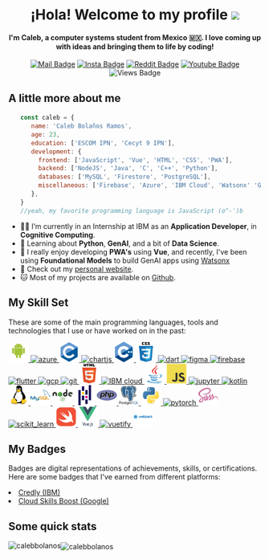 <h1 align="center">¡Hola! Welcome to my profile <img src="https://emojis.slackmojis.com/emojis/images/1531849430/4246/blob-sunglasses.gif?1531849430" width="30"/></h1>
<h4 align="center">I'm Caleb, a computer systems student from Mexico 🇲🇽. I love coming up with ideas and bringing them to life by coding!</h4>
<div align="center">

  [![Mail Badge](https://img.shields.io/badge/Mail-0078D4.svg?style=flat&logo=Microsoft-Outlook&logoColor=white)](mailto:bolanos.c@hotmail.com)
  [![Insta Badge](https://img.shields.io/badge/Instagram-E4405F.svg?style=flat&logo=Instagram&logoColor=white)](https://www.instagram.com/caleb_bolanos/)
  [![Reddit Badge](https://img.shields.io/badge/Reddit-FF4500.svg?style=flat&logo=Reddit&logoColor=white)](https://www.reddit.com/user/calobb)
  [![Youtube Badge](https://img.shields.io/badge/YouTube-FF0000.svg?style=flat&logo=YouTube&logoColor=white)](https://www.youtube.com/channel/UCktSpdbuQrvG6yYhcj6mpBw)
  ![Views Badge](https://komarev.com/ghpvc/?username=calebbolanos&label=Profile%20views&color=0e75b6&style=flat)
</div>

<h2 align="left">A little more about me</h2>
<ul>

```javascript
const caleb = {
   name: 'Caleb Bolaños Ramos',
   age: 23,
   education: ['ESCOM IPN', 'Cecyt 9 IPN'],
   development: {
     frontend: ['JavaScript', 'Vue', 'HTML', 'CSS', 'PWA'],
     backend: ['NodeJS', 'Java', 'C', 'C++', 'Python'],
     databases: ['MySQL', 'Firestore', 'PostgreSQL'],
     miscellaneous: ['Firebase', 'Azure', 'IBM Cloud', 'Watsonx' 'GCP', 'GNU/Linux', 'Git']
   },
}
//yeah, my favorite programming language is JavaScript (o^-')b
```
<li>👨‍💻 I’m currently in an Internship at IBM as an <strong>Application Developer</strong>, in <strong>Cognitive Computing</strong>.</li>
<li>🧐 Learning about <strong>Python</strong>, <strong>GenAI</strong>, and a bit of <strong>Data Science</strong>.</li>
<li>🚀 I really enjoy developing  <strong>PWA's</strong> using <strong>Vue</strong>, and recently, I've been using <strong>Foundational Models</strong> to build GenAI apps using <a href="https://www.ibm.com/watsonx" target="_blank">Watsonx</a></li>
<li>📲 Check out my <a href="https://caleb-bolanos-ramos.web.app/" target="_blank">personal website</a>.</li>
<li>🐱 Most of my projects are available on <a href="https://github.com/CalebBolanos?tab=repositories" target="_blank">Github</a>.</li>
</ul>

<h2 align="left">My Skill Set</h2>
<p align="left"> These are some of the main programming languages, tools and technologies that I use or have worked on in the past:</p>
<p align="left"> <a href="https://developer.android.com" target="_blank" rel="noreferrer"> <img src="https://raw.githubusercontent.com/devicons/devicon/master/icons/android/android-original-wordmark.svg" alt="android" width="40" height="40"/> </a> <a href="https://azure.microsoft.com/en-in/" target="_blank" rel="noreferrer"> <img src="https://www.vectorlogo.zone/logos/microsoft_azure/microsoft_azure-icon.svg" alt="azure" width="40" height="40"/> </a> <a href="https://www.cprogramming.com/" target="_blank" rel="noreferrer"> <img src="https://raw.githubusercontent.com/devicons/devicon/master/icons/c/c-original.svg" alt="c" width="40" height="40"/> </a> <a href="https://www.chartjs.org" target="_blank" rel="noreferrer"> <img src="https://www.chartjs.org/media/logo-title.svg" alt="chartjs" width="40" height="40"/> </a> <a href="https://www.w3schools.com/cpp/" target="_blank" rel="noreferrer"> <img src="https://raw.githubusercontent.com/devicons/devicon/master/icons/cplusplus/cplusplus-original.svg" alt="cplusplus" width="40" height="40"/> </a> <a href="https://www.w3schools.com/css/" target="_blank" rel="noreferrer"> <img src="https://raw.githubusercontent.com/devicons/devicon/master/icons/css3/css3-original-wordmark.svg" alt="css3" width="40" height="40"/> </a> <a href="https://dart.dev" target="_blank" rel="noreferrer"> <img src="https://www.vectorlogo.zone/logos/dartlang/dartlang-icon.svg" alt="dart" width="40" height="40"/> </a> <a href="https://www.figma.com/" target="_blank" rel="noreferrer"> <img src="https://www.vectorlogo.zone/logos/figma/figma-icon.svg" alt="figma" width="40" height="40"/> </a> <a href="https://firebase.google.com/" target="_blank" rel="noreferrer"> <img src="https://www.vectorlogo.zone/logos/firebase/firebase-icon.svg" alt="firebase" width="40" height="40"/> </a> <a href="https://flutter.dev" target="_blank" rel="noreferrer"> <img src="https://www.vectorlogo.zone/logos/flutterio/flutterio-icon.svg" alt="flutter" width="40" height="40"/> </a> <a href="https://cloud.google.com" target="_blank" rel="noreferrer"> <img src="https://www.vectorlogo.zone/logos/google_cloud/google_cloud-icon.svg" alt="gcp" width="40" height="40"/> </a> <a href="https://git-scm.com/" target="_blank" rel="noreferrer"> <img src="https://www.vectorlogo.zone/logos/git-scm/git-scm-icon.svg" alt="git" width="40" height="40"/> </a> <a href="https://www.w3.org/html/" target="_blank" rel="noreferrer"> <img src="https://raw.githubusercontent.com/devicons/devicon/master/icons/html5/html5-original-wordmark.svg" alt="html5" width="40" height="40"/> </a> <a href="https://www.ibm.com/cloud" target="_blank" rel="noreferrer"> <img src="https://user-images.githubusercontent.com/25181517/183911551-5e9953db-e713-4130-9f17-e2fd25ec9767.png" alt="IBM cloud" width="40" height="40"/> </a> <a href="https://www.java.com" target="_blank" rel="noreferrer"> <img src="https://raw.githubusercontent.com/devicons/devicon/master/icons/java/java-original.svg" alt="java" width="40" height="40"/> </a> <a href="https://jupyter.org/" target="_blank" rel="noreferrer"> <img src="https://raw.githubusercontent.com/devicons/devicon/master/icons/javascript/javascript-original.svg" alt="javascript" width="40" height="40"/> </a> <a href="https://developer.mozilla.org/en-US/docs/Web/JavaScript" target="_blank" rel="noreferrer"> <img src="https://cdn.jsdelivr.net/gh/devicons/devicon@latest/icons/jupyter/jupyter-original-wordmark.svg" alt="jupyter" width="40" height="40"/> </a> <a href="https://kotlinlang.org" target="_blank" rel="noreferrer"> <img src="https://www.vectorlogo.zone/logos/kotlinlang/kotlinlang-icon.svg" alt="kotlin" width="40" height="40"/> </a> <a href="https://www.linux.org/" target="_blank" rel="noreferrer"> <img src="https://raw.githubusercontent.com/devicons/devicon/master/icons/linux/linux-original.svg" alt="linux" width="40" height="40"/> </a> <a href="https://www.mysql.com/" target="_blank" rel="noreferrer"> <img src="https://raw.githubusercontent.com/devicons/devicon/master/icons/mysql/mysql-original-wordmark.svg" alt="mysql" width="40" height="40"/> </a> <a href="https://nodejs.org" target="_blank" rel="noreferrer"> <img src="https://raw.githubusercontent.com/devicons/devicon/master/icons/nodejs/nodejs-original-wordmark.svg" alt="nodejs" width="40" height="40"/> </a> <a href="https://pandas.pydata.org/" target="_blank" rel="noreferrer"> <img src="https://raw.githubusercontent.com/devicons/devicon/2ae2a900d2f041da66e950e4d48052658d850630/icons/pandas/pandas-original.svg" alt="pandas" width="40" height="40"/> </a> <a href="https://www.php.net" target="_blank" rel="noreferrer"> <img src="https://raw.githubusercontent.com/devicons/devicon/master/icons/php/php-original.svg" alt="php" width="40" height="40"/> </a> <a href="https://www.postgresql.org" target="_blank" rel="noreferrer"> <img src="https://raw.githubusercontent.com/devicons/devicon/master/icons/postgresql/postgresql-original-wordmark.svg" alt="postgresql" width="40" height="40"/> </a> <a href="https://www.python.org" target="_blank" rel="noreferrer"> <img src="https://raw.githubusercontent.com/devicons/devicon/master/icons/python/python-original.svg" alt="python" width="40" height="40"/> </a> <a href="https://pytorch.org/" target="_blank" rel="noreferrer"> <img src="https://www.vectorlogo.zone/logos/pytorch/pytorch-icon.svg" alt="pytorch" width="40" height="40"/> </a> <a href="https://sass-lang.com" target="_blank" rel="noreferrer"> <img src="https://raw.githubusercontent.com/devicons/devicon/master/icons/sass/sass-original.svg" alt="sass" width="40" height="40"/> </a> <a href="https://scikit-learn.org/" target="_blank" rel="noreferrer"> <img src="https://upload.wikimedia.org/wikipedia/commons/0/05/Scikit_learn_logo_small.svg" alt="scikit_learn" width="40" height="40"/> </a> <a href="https://developer.apple.com/swift/" target="_blank" rel="noreferrer"> <img src="https://raw.githubusercontent.com/devicons/devicon/master/icons/swift/swift-original.svg" alt="swift" width="40" height="40"/> </a> <a href="https://vuejs.org/" target="_blank" rel="noreferrer"> <img src="https://raw.githubusercontent.com/devicons/devicon/master/icons/vuejs/vuejs-original-wordmark.svg" alt="vuejs" width="40" height="40"/> </a> <a href="https://vuetifyjs.com/en/" target="_blank" rel="noreferrer"> <img src="https://bestofjs.org/logos/vuetify.svg" alt="vuetify" width="40" height="40"/> </a> <a href="https://webpack.js.org" target="_blank" rel="noreferrer"> <img src="https://raw.githubusercontent.com/devicons/devicon/d00d0969292a6569d45b06d3f350f463a0107b0d/icons/webpack/webpack-original-wordmark.svg" alt="webpack" width="40" height="40"/> </a> </p>

<h2 align="left">My Badges</h2>
<p align="left"> Badges are digital representations of achievements, skills, or certifications. Here are some badges that I've earned from different platforms:</p>
<li><a href="https://www.credly.com/users/caleb-bolanos/badges" target="_blank">Credly (IBM)</a></li>
<li><a href="https://www.cloudskillsboost.google/public_profiles/d77430a2-4a41-4ad2-ac1f-1c7cc0c6d9f6" target="_blank">Cloud Skills Boost (Google)</a></li>

<h2 align="left">Some quick stats</h2>

<p><img align="left" src="https://github-readme-stats.vercel.app/api/top-langs?username=calebbolanos&show_icons=true&theme=dark&locale=en&layout=compact" alt="calebbolanos" /></p>


<p><img align="center" src="https://github-readme-streak-stats.herokuapp.com/?user=calebbolanos&theme=dark" alt="calebbolanos" /></p>


